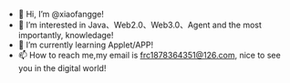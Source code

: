 - 👋 Hi, I’m @xiaofangge!
- 👀 I’m interested in Java、Web2.0、Web3.0、Agent and the most importantly, knowledage!
- 🌱 I’m currently learning Applet/APP!
- 📫 How to reach me,my email is frc1878364351@126.com, nice to see you in the digital world!

